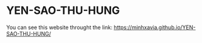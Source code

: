 # YEN-SAO-THU-HUNG

You can see this website throught the link:
https://minhxavia.github.io/YEN-SAO-THU-HUNG/
